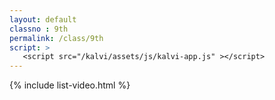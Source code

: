 ```yaml
---
layout: default
classno : 9th
permalink: /class/9th
script: >
   <script src="/kalvi/assets/js/kalvi-app.js" ></script>
---
```


{% include list-video.html %}
